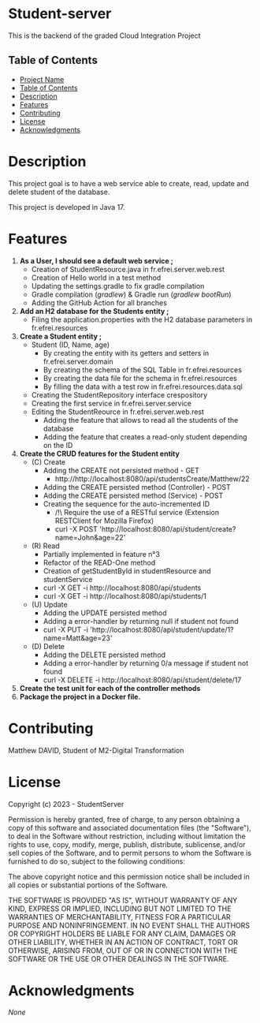 # Student-server

This is the backend of the graded Cloud Integration Project

## Table of Contents

- [Project Name](#Student-server)
- [Table of Contents](#table-of-contents)
- [Description](#description)
- [Features](#features)
- [Contributing](#contributing)
- [License](#license)
- [Acknowledgments](#acknowledgments)

# Description

This project goal is to have a web service able to create, read, update and delete student of the database.

This project is developed in Java 17.

# Features

1. **As a User, I should see a default web service ;**
    - Creation of StudentResource.java in fr.efrei.server.web.rest
    - Creation of Hello world in a test method
    - Updating the settings.gradle to fix gradle compilation
    - Gradle compilation (_gradlew_) & Gradle run (_gradlew bootRun_)
    - Adding the GitHub Action for all branches
2. **Add an H2 database for the Students entity ;**
    - Filing the application.properties with the H2 database parameters in fr.efrei.resources
3. **Create a Student entity ;**
    - Student (ID, Name, age)
        - By creating the entity with its getters and setters in fr.efrei.server.domain
        - By creating the schema of the SQL Table in fr.efrei.resources
        - By creating the data file for the schema in fr.efrei.resources
        - By filling the data with a test row in fr.efrei.resources.data.sql
    - Creating the StudentRepository interface crespository
    - Creating the first service in fr.efrei.server.service
    - Editing the StudentReource in fr.efrei.server.web.rest
        - Adding the feature that allows to read all the students of the database
        - Adding the feature that creates a read-only student depending on the ID
4. **Create the CRUD features for the Student entity**
    - (C) Create
        - Adding the CREATE not persisted method - GET
            - http://http://localhost:8080/api/studentsCreate/Matthew/22
        - Adding the CREATE persisted method (Controller) - POST
        - Adding the CREATE persisted method (Service) - POST
        - Creating the sequence for the auto-incremented ID
            - /!\ Require the use of a RESTful service (Extension RESTClient for Mozilla Firefox)
            - curl -X POST 'http://localhost:8080/api/student/create?name=John&age=22'
    - (R) Read
        - Partially implemented in feature n°3
        - Refactor of the READ-One method
        - Creation of getStudentById in studentResource and studentService
        - curl -X GET -i http://localhost:8080/api/students
        - curl -X GET -i http://localhost:8080/api/students/1
    - (U) Update
        - Adding the UPDATE persisted method
        - Adding a error-handler by returning null if student not found
        - curl -X PUT -i 'http://localhost:8080/api/student/update/1?name=Matt&age=23'
    - (D) Delete
        - Adding the DELETE persisted method
        - Adding a error-handler by returning 0/a message if student not found
        - curl -X DELETE -i http://localhost:8080/api/student/delete/17
5. **Create the test unit for each of the controller methods**
6. **Package the project in a Docker file.**

# Contributing

Matthew DAVID, Student of M2-Digital Transformation

# License

Copyright (c) 2023 - StudentServer

Permission is hereby granted, free of charge, to any person obtaining a copy of this software and associated documentation files (the "Software"), to deal in the Software without restriction, including without limitation the rights to use, copy, modify, merge, publish, distribute, sublicense, and/or sell copies of the Software, and to permit persons to whom the Software is furnished to do so, subject to the following conditions:

The above copyright notice and this permission notice shall be included in all copies or substantial portions of the Software.

THE SOFTWARE IS PROVIDED "AS IS", WITHOUT WARRANTY OF ANY KIND, EXPRESS OR IMPLIED, INCLUDING BUT NOT LIMITED TO THE WARRANTIES OF MERCHANTABILITY, FITNESS FOR A PARTICULAR PURPOSE AND NONINFRINGEMENT. IN NO EVENT SHALL THE AUTHORS OR COPYRIGHT HOLDERS BE LIABLE FOR ANY CLAIM, DAMAGES OR OTHER LIABILITY, WHETHER IN AN ACTION OF CONTRACT, TORT OR OTHERWISE, ARISING FROM, OUT OF OR IN CONNECTION WITH THE SOFTWARE OR THE USE OR OTHER DEALINGS IN THE SOFTWARE.

# Acknowledgments

_None_
